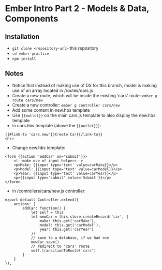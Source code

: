 # Ember Intro Part 2 - Models & Data, Components

## Installation

* `git clone <repository-url>` this repository
* `cd ember-practice`
* `npm install`

## Notes
- Notice that instead of making use of DS for this branch, model is making use of an array located in /routes/cars.js
- Create a new route, which will be inside the existing 'cars' route:
`ember g route cars/new`
- Create a new controller:
`ember g controller cars/new`
- Add some content in new.hbs template
- Use `{{outlet}}` on the main cars.js template to also display the new.hbs template
- In cars.hbs template (above the `{{outlet}}`):
```
{{#link-to 'cars.new'}}Create Car{{/link-to}}
<hr>
```
- Change new.hbs template:
```
<form {{action 'addCar' on='submit'}}>
    <!--make use of input helpers-->
    <p>Make: {{input type='text' value=carMake}}</p>
    <p>Model: {{input type='text' value=carModel}}</p>
    <p>Year: {{input type='text' value=carYear}}</p>
    <p>{{input type='submit' value='Submit'}}</p>
</form>
```
- In /controllers/cars/new.js controller:
```
export default Controller.extend({
    actions: {
        addCar: function() {
            let self = this
            let newCar = this.store.createRecord('car', {
                make: this.get('carMake'),
                model: this.get('carModel'),
                year: this.get('carYear')
            })
            // save to a database, if we had one
            newCar.save()
            // redirect to 'cars' route
            self.transitionToRoute('cars')
        }
    }
});
```

